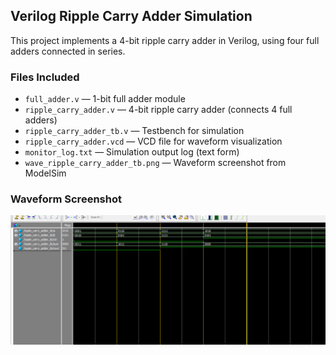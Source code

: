 ## Verilog Ripple Carry Adder Simulation

This project implements a 4-bit ripple carry adder in Verilog, using four full adders connected in series.

### Files Included

- `full_adder.v` — 1-bit full adder module  
- `ripple_carry_adder.v` — 4-bit ripple carry adder (connects 4 full adders)
- `ripple_carry_adder_tb.v` — Testbench for simulation
- `ripple_carry_adder.vcd` — VCD file for waveform visualization
- `monitor_log.txt` — Simulation output log (text form)
- `wave_ripple_carry_adder_tb.png` — Waveform screenshot from ModelSim

### Waveform Screenshot

![Waveform](wave_ripple_carry_adder_tb.png)
